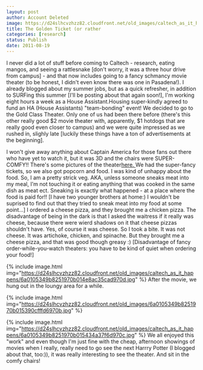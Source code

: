 ```yaml
---
layout: post
author: Account Deleted
image: https://d24slhcvzhzz82.cloudfront.net/old_images/caltech_as_it_happens/6a0105349b8251970b015434a3796a970c.jpg
title: The Golden Ticket (or rather
categories: [research]
status: Publish
date: 2011-08-19
---
```



I never did a lot of stuff before coming to Caltech - research, eating mangos, and seeing a rattlesnake [don't worry, it was a three hour drive from campus] - and that now includes going to a fancy schmancy movie theater (to be honest, I didn't even know there was one in Pasadena!). I already blogged about my summer jobs, but as a quick refresher, in addition to SURFing this summer [I'll be posting about that again soon!], I'm working eight hours a week as a House Assistant.Housing super-kindly agreed to fund an HA (House Assistants) "team-bonding" event! We decided to go to the Gold Class Theater. Only one of us had been there before (there's this other really good $2 movie theater with, apparently, $1 hotdogs that are really good even closer to campus) and we were quite impressed as we rushed in, slighly late [luckily these things have a ton of advertisements at the beginning].

I won't give away anything about Captain America for those fans out there who have yet to watch it, but it was 3D and the chairs were SUPER-COMFY!! There's some pictures of the theater<a href="https://maps.google.com/maps/place?hl=en&amp;cp=9&amp;gs_id=13&amp;xhr=t&amp;bav=on.2,or.r_gc.r_pw.&amp;biw=976&amp;bih=745&amp;um=1&amp;ie=UTF-8&amp;q=gold+theater+pasadena&amp;fb=1&amp;gl=us&amp;hq=gold+theater&amp;hnear=0x80c2c2dc38330b51:0x52b41161ad18f4a,Pasadena,+CA&amp;cid=157236283163565825&amp;ei=vDJBTtGoLbLWiALbl92qBQ&amp;sa=X&amp;oi=local_result&amp;ct=placepage-link&amp;resnum=1&amp;sqi=2&amp;ved=0CDcQ4gkwAA" target="_blank" title="here">here. </a>We had the super-fancy tickets, so we also got popcorn and food. I was kind of unhappy about the food. So, I am a pretty strick veg. AKA, unless someone sneaks meat into my meal, I'm not touching it or eating anything that was cooked in the same dish as meat ect. Sneaking is exactly what happened - at a place where the food is paid for!! [I have two younger brothers at home:) I wouldn't be suprised to find out that they tried to sneak meat into my food at some point...] I ordered a cheese pizza, and they brought me a chicken pizza. The disadvantage of being in the dark is that I asked the waitress if it really was cheese, because there were wierd shadows on it that cheese pizzas shouldn't have. Yes, of course it was cheese. So I took a bite. It was not cheese. It was artichoke, chicken, and spinache. But they brought me a cheese pizza, and that was good though greasy :) [Disadvantage of fancy order-while-you-watch theaters: you have to be kind of quiet when ordering your food!]

{% include image.html img="https://d24slhcvzhzz82.cloudfront.net/old_images/caltech_as_it_happens/6a0105349b8251970b014e8ac35cad970d.jpg" %}
After the movie, we hung out in the loungy area for a while.


{% include image.html img="https://d24slhcvzhzz82.cloudfront.net/old_images/6a0105349b8251970b015390cfffd6970b.jpg" %}


{% include image.html img="https://d24slhcvzhzz82.cloudfront.net/old_images/caltech_as_it_happens/6a0105349b8251970b015434a37f6d970c.jpg" %}
We all enjoyed this "work" and even though I'm just fine with the cheap, afternoon showings of movies when I really, really need to go see the next Harrry Potter (I blogged about that, too:)), it was really interesting to see the theater. And sit in the comfy chairs!

